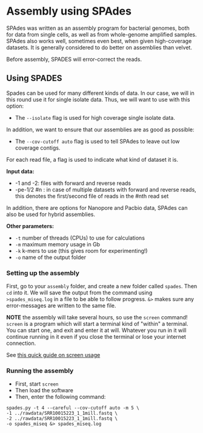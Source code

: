 # Assembly using SPAdes

SPAdes was written as an assembly program for bacterial genomes, both for
data from single cells, as well as from whole-genome amplified samples.
SPAdes also works well, sometimes even best, when given high-coverage datasets.
It is generally considered to do better on assemblies than velvet.

Before assembly, SPADES will error-correct the reads.

## Using SPADES

Spades can be used for many different kinds of data. In our case, we will
in this round use it for single isolate data. Thus, we will want to use
with this option:

* The `--isolate` flag is used for high coverage single isolate data.

In addition, we want to ensure that our assemblies are as good as possible:

* The `--cov-cutoff auto` flag is used to tell SPAdes to leave out low coverage
contigs.

For each read file, a flag is used to indicate what kind of dataset it is.


**Input data:**
* -1 and -2: files with forward and reverse reads
* -pe-1/2 #n : in case of multiple datasets with forward and reverse reads,
this denotes the first/second file of reads in the #nth read set

In addition, there are options for Nanopore and Pacbio data, SPAdes can also
be used for hybrid assemblies.      

**Other parameters:**
* `-t` number of threads (CPUs) to use for calculations
* `-m` maximum memory usage in Gb
* `-k` k-mers to use (this gives room for experimenting!)
* `-o` name of the output folder


### Setting up the assembly

First, go to your `assembly` folder, and create a new folder called
`spades`. Then `cd` into it. We will save the output from the command using
`>spades_miseq.log` in a file to be able to follow progress. `&>` makes sure any
error-messages are written to the same file.

**NOTE** the assembly will take several hours, so use the `screen` command!
`screen` is a program which will start a terminal kind of "within" a terminal.
You can start one, and exit and enter it at will. Whatever you run in it will
continue running in it even if you close the terminal or lose your internet
connection.

See [this quick guide on screen usage](0_tech.md)

### Running the assembly

* First, start `screen`
* Then load the software
* Then, enter the following command:

```
spades.py -t 4 --careful --cov-cutoff auto -m 5 \
-1 ../rawdata/SRR10015223_1_1mill.fastq \
-2 ../rawdata/SRR10015223_1_1mill.fastq \
-o spades_miseq &> spades_miseq.log
```
